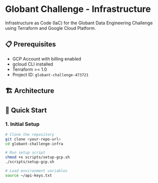 # Globant Challenge - Infrastructure

Infrastructure as Code (IaC) for the Globant Data Engineering Challenge using Terraform and Google Cloud Platform.

## 📋 Prerequisites

- GCP Account with billing enabled
- gcloud CLI installed
- Terraform >= 1.0
- Project ID: `globant-challenge-473721`

## 🏗️ Architecture

## 🚀 Quick Start

### 1. Initial Setup
```bash
# Clone the repository
git clone <your-repo-url>
cd globant-challenge-infra

# Run setup script
chmod +x scripts/setup-gcp.sh
./scripts/setup-gcp.sh

# Load environment variables
source ~/api-keys.txt